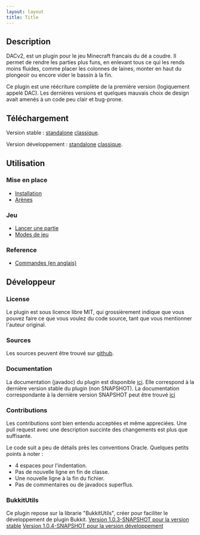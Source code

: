 ```yaml
---
layout: layout
title: Title
---
```


## Description

DACv2, est un plugin pour le jeu Minecraft francais du dé a coudre. Il permet
de rendre les parties plus funs, en enlevant tous ce qui les rends moins fluides,
comme placer les colonnes de laines,
monter en haut du plongeoir ou encore vider le bassin à la fin.

Ce plugin est une réécriture complète de la première version (logiquement
appelé DAC). Les dernières versions et quelques mauvais choix de design avait
amenés à un code peu clair et bug-prone.

## Téléchargement

Version stable : [standalone](/downloads/dac2-0.8.0-standalone.jar) [classique](/downloads/dac2-0.8.0.jar).

Version développement : [standalone](/downloads/dac2-1.0.0-SNAPSHOT-standalone.jar) [classique](/downloads/dac2-1.0.0-SNAPSHOT.jar).

## Utilisation

### Mise en place

* [Installation](/installation.html)
* [Arènes](/arenes.html)

### Jeu

* [Lancer une partie](/partie.html)
* [Modes de jeu](/modes.html)

### Reference

* [Commandes (en anglais)](/commands.html)

## Développeur

### License

Le plugin est sous licence libre MIT, qui grossièrement indique que
vous pouvez faire ce que vous voulez du code source, tant que vous
mentionner l'auteur original.

### Sources

Les sources peuvent être trouvé sur
[github](https://github.com/aumgn/DACv2).

### Documentation

La documentation (javadoc) du plugin est disponible [ici](/apidocs).
Elle correspond à la dernière version stable du plugin (non SNAPSHOT).
La documentation correspondante à la dernière version SNAPSHOT peut
être trouvé [ici](/apidocs-dev)

### Contributions

Les contributions sont bien entendu acceptées et même appreciées.
Une pull request avec une description succinte des changements est
plus que suffisante.

Le code suit a peu de détails près les conventions Oracle.
Quelques petits points à noter :

* 4 espaces pour l'indentation.
* Pas de nouvelle ligne en fin de classe.
* Une nouvelle ligne à la fin du fichier.
* Pas de commentaires ou de javadocs superflus.

### BukkitUtils

Ce plugin repose sur la librarie "BukkitUtils", créer pour faciliter le développement
de plugin Bukkit.
[Version 1.0.3-SNAPSHOT pour la version stable](/downloads/bukkitutils-1.0.3-SNAPSHOT.jar)
[Version 1.0.4-SNAPSHOT pour la version développement](/downloads/bukkitutils-1.0.4-SNAPSHOT.jar)